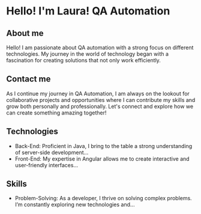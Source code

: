 # Hello! I'm Laura! QA Automation

## About me
Hello! I am passionate about QA automation with a strong focus on different technologies. My journey in the world of technology began with a fascination for creating solutions that not only work efficiently.

## Contact me
As I continue my journey in QA Automation, I am always on the lookout for collaborative projects and opportunities where I can contribute my skills and grow both personally and professionally. Let's connect and explore how we can create something amazing together!

## Technologies
- Back-End: Proficient in Java, I bring to the table a strong understanding of server-side development...
- Front-End: My expertise in Angular allows me to create interactive and user-friendly interfaces...

## Skills
- Problem-Solving: As a developer, I thrive on solving complex problems. I’m constantly exploring new technologies and... 
